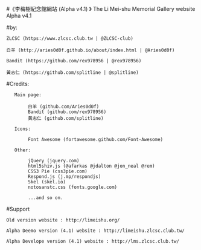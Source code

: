 #《李梅樹紀念館網站 (Alpha v4.1) 》
The Li Mei-shu Memorial Gallery website Alpha v4.1 

#by:
    
    ZLCSC (https://www.zlcsc.club.tw | @ZLCSC-club)
    
    白羊 (http://aries0d0f.github.io/about/index.html | @Aries0d0f)
    
    Bandit (https://github.com/rex978956 | @rex978956)
    
    黃志仁 (https://github.com/splitline | @splitline)
    

#Credits:

	   Main page:
        
            白羊 (github.com/Aries0d0f)
            Bandit (github.com/rex978956)
            黃志仁 (github.com/splitline)

	   Icons:
            
            Font Awesome (fortawesome.github.com/Font-Awesome)

	   Other:
       
            jQuery (jquery.com)
            html5shiv.js (@afarkas @jdalton @jon_neal @rem)
            CSS3 Pie (css3pie.com)
            Respond.js (j.mp/respondjs)
            Skel (skel.io)
            notosanstc.css (fonts.google.com)
            
            ...and so on.

#Support

    Old version website : http://limeishu.org/

    Alpha Deemo version (4.1) website : http://limeishu.zlcsc.club.tw/
    
    Alpha Develope version (4.1) website : http://lms.zlcsc.club.tw/
